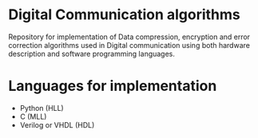 # Digital Communication algorithms
Repository for implementation of Data compression, encryption and error correction algorithms used in Digital communication using both hardware description and software programming languages.

# Languages for implementation
*  Python (HLL)        
*  C (MLL)        
*  Verilog or VHDL (HDL) 
